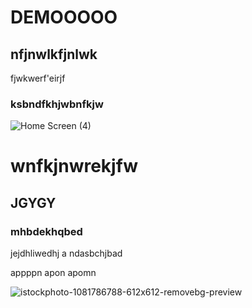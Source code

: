 # DEMOOOOO

## nfjnwlkfjnlwk
fjwkwerf'eirjf
### ksbndfkhjwbnfkjw


![Home Screen (4)](https://user-images.githubusercontent.com/54912601/177005934-6739d941-3a85-4448-af84-3eb4ec74b7b6.png)





# wnfkjnwrekjfw
## JGYGY
### mhbdekhqbed
jejdhliwedhj
a ndasbchjbad

appppn
apon apomn

![istockphoto-1081786788-612x612-removebg-preview](https://user-images.githubusercontent.com/54912601/177007971-21e668d0-0c25-44eb-8b52-9eda07e6217f.png)
